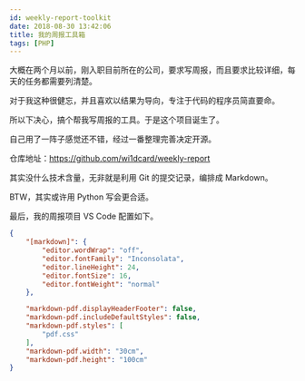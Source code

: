 ```yaml
---
id: weekly-report-toolkit
date: 2018-08-30 13:42:06
title: 我的周报工具箱
tags: [PHP]
---
```


大概在两个月以前，刚入职目前所在的公司，要求写周报，而且要求比较详细，每天的任务都需要列清楚。

对于我这种很健忘，并且喜欢以结果为导向，专注于代码的程序员简直要命。

所以下决心，搞个帮我写周报的工具。于是这个项目诞生了。

自己用了一阵子感觉还不错，经过一番整理完善决定开源。

仓库地址：<https://github.com/wi1dcard/weekly-report>

其实没什么技术含量，无非就是利用 Git 的提交记录，编排成 Markdown。

BTW，其实或许用 Python 写会更合适。

最后，我的周报项目 VS Code 配置如下。

```json
{
    "[markdown]": {
        "editor.wordWrap": "off",
        "editor.fontFamily": "Inconsolata",
        "editor.lineHeight": 24,
        "editor.fontSize": 16,
        "editor.fontWeight": "normal"
    },

    "markdown-pdf.displayHeaderFooter": false,
    "markdown-pdf.includeDefaultStyles": false,
    "markdown-pdf.styles": [
        "pdf.css"
    ],
    "markdown-pdf.width": "30cm",
    "markdown-pdf.height": "100cm"
}
```
